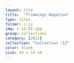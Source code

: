 ```yaml
---
layout: tile
title:  "Trimmings Negative"
type: tiles
folder: c-12
img: c-12-01.jpg
group: collections
category: [2012]
collection: "Collection '12"
color: black
size: 14 x 14 cm
---
```



